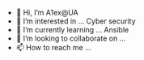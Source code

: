 - 👋 Hi, I’m A1ex@UA
- 👀 I’m interested in ... Cyber security
- 🌱 I’m currently learning ... Ansible
- 💞️ I’m looking to collaborate on ...
- 📫 How to reach me ...

<!---
A1ex01UA/A1ex01UA is a ✨ special ✨ repository because its `README.md` (this file) appears on your GitHub profile.
You can click the Preview link to take a look at your changes.
--->
